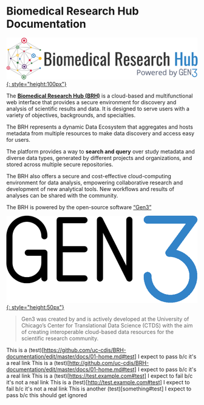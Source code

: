 # **Biomedical Research Hub Documentation**

[![BRH Logo][img BRH logo]{: style="height:100px"}][BRH Platform]

The [**Biomedical Research Hub (BRH)**][BRH Platform] is a cloud-based and multifunctional web interface that provides a secure environment for discovery and analysis of scientific results and data. It is designed to serve users with a variety of objectives, backgrounds, and specialties.

The BRH represents a dynamic Data Ecosystem that aggregates and hosts metadata from multiple resources to make data discovery and access easy for users.

The platform provides a way to **search and query** over study metadata and diverse data types, generated by different projects and organizations, and stored across multiple secure repositories.

The BRH also offers a secure and cost-effective cloud-computing environment for data analysis, empowering collaborative research and development of new analytical tools. New workflows and results of analyses can be shared with the community.

The BRH is powered by the open-source software [“Gen3”][Gen3.org]

[![Gen3 logo][img Gen3 logo]{: style="height:50px"}][Gen3.org]

>Gen3 was created by and is actively developed at the
>University of Chicago’s Center for Translational Data Science (CTDS)
>with the aim of creating interoperable cloud-based
>data resources for the scientific research community.

<!-- Links and Images -->
[BRH Platform]: https://brh.data-commons.org/
[Gen3.org]: https://gen3.org/
[img BRH logo]: ./img/brh-logo.png
[img Gen3 logo]: ./img/gen3blue.png

This is a (test)[https://github.com/uc-cdis/BRH-documentation/edit/master/docs/01-home.md#test] I expect to pass b/c it's a real link
This is a (test)[http://github.com/uc-cdis/BRH-documentation/edit/master/docs/01-home.md#test] I expect to pass b/c it's a real link
This is a (test)[https://test.example.com#test] I expect to fail b/c it's not a real link
This is a (test)[http://test.example.com#test] I expect to fail b/c it's not a real link
This is another (test)[something#test] I expect to pass b/c this should get ignored

